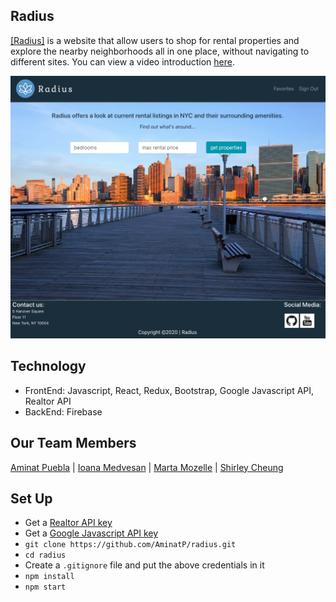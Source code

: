 ## Radius
<a href="https://radius-ny.web.app/" target="_blank">[Radius]</a> is a website that allow users to shop for rental properties and explore the nearby neighborhoods all in one place, without navigating to different sites. You can view a video introduction [here](https://youtu.be/AOkGT6catU4).

![](src/css/HomePage.png)

## Technology
- FrontEnd: Javascript, React, Redux, Bootstrap, Google Javascript API, Realtor API
- BackEnd: Firebase

## Our Team Members
[Aminat Puebla](https://github.com/AminatP) | [Ioana Medvesan](https://github.com/imedvesan) | [Marta Mozelle](https://github.com/MozMM) | [Shirley Cheung](https://github.com/CTY315)

## Set Up
* Get a [Realtor API key](https://rapidapi.com/apidojo/api/realtor)
* Get a [Google Javascript API key](https://developers.google.com/maps/documentation/javascript/get-api-key)
* ```git clone https://github.com/AminatP/radius.git```
* ```cd radius```
* Create a ```.gitignore``` file and put the above credentials in it
* ```npm install```
* ```npm start```

